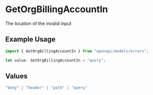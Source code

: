 # GetOrgBillingAccountIn

The location of the invalid input

## Example Usage

```typescript
import { GetOrgBillingAccountIn } from "openapi/models/errors";

let value: GetOrgBillingAccountIn = "query";
```

## Values

```typescript
"body" | "header" | "path" | "query"
```